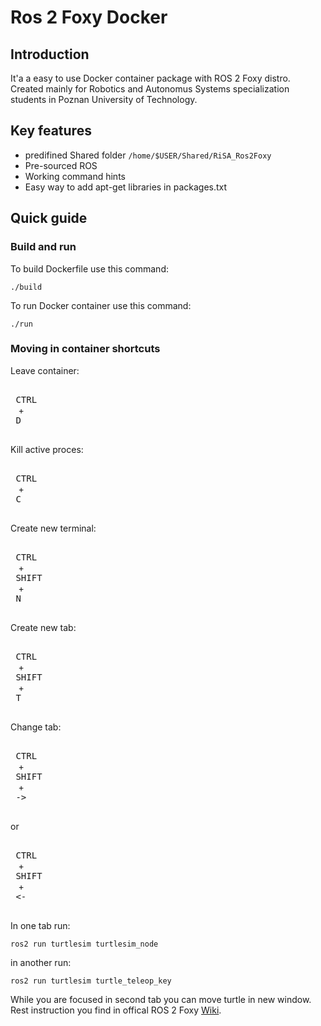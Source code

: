 # Ros 2 Foxy Docker

## Introduction

It'a a easy to use Docker container package with ROS 2 Foxy distro.
Created mainly for Robotics and Autonomus Systems specialization
students in Poznan University of Technology.


## Key features

- predifined Shared folder `/home/$USER/Shared/RiSA_Ros2Foxy`
- Pre-sourced ROS
- Working command hints
- Easy way to add apt-get libraries in packages.txt

## Quick guide

### Build and run

To build Dockerfile use this command:

```
./build
```

To run Docker container use this command:
```
./run
```

### Moving in container shortcuts

Leave container:

<kbd> <br> CTRL <br> </kbd> + <kbd> <br> D <br> </kbd>

Kill active proces:

<kbd> <br> CTRL <br> </kbd> + <kbd> <br> C <br> </kbd>

Create new terminal:

<kbd> <br> CTRL <br> </kbd> + <kbd> <br> SHIFT <br> </kbd> + <kbd> <br> N <br> </kbd>

Create new tab:

<kbd> <br> CTRL <br> </kbd> + <kbd> <br> SHIFT <br> </kbd> + <kbd> <br> T <br> </kbd>

Change tab:

<kbd> <br> CTRL <br> </kbd> + <kbd> <br> SHIFT <br> </kbd> + <kbd> <br> -> <br> </kbd>

or

<kbd> <br> CTRL <br> </kbd> + <kbd> <br> SHIFT <br> </kbd> + <kbd> <br> <- <br> </kbd>

In one tab run:

```
ros2 run turtlesim turtlesim_node
```

in another run:

```
ros2 run turtlesim turtle_teleop_key
```

While you are focused in second tab you can move turtle in new window. <br>
Rest instruction you find in offical ROS 2 Foxy [Wiki](https://docs.ros.org/en/foxy/index.html).
